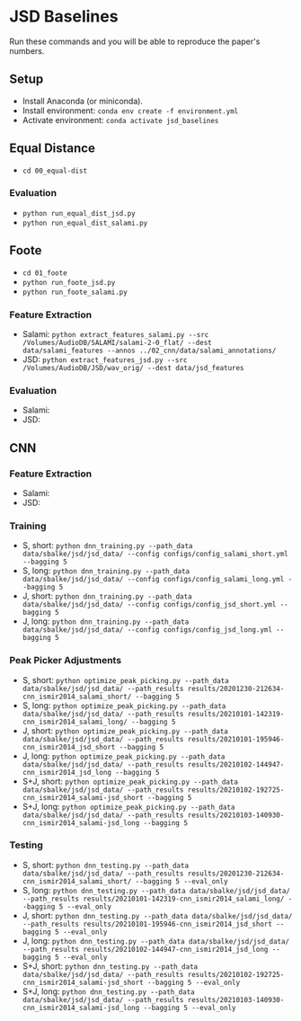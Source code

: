 # JSD Baselines

Run these commands and you will be able to reproduce the paper's numbers.

## Setup

* Install Anaconda (or miniconda).
* Install environment: `conda env create -f environment.yml`
* Activate environment: `conda activate jsd_baselines`

## Equal Distance

* `cd 00_equal-dist`

### Evaluation

* `python run_equal_dist_jsd.py`
* `python run_equal_dist_salami.py`

## Foote

* `cd 01_foote`
* `python run_foote_jsd.py`
* `python run_foote_salami.py`

### Feature Extraction

* Salami: `python extract_features_salami.py --src /Volumes/AudioDB/SALAMI/salami-2-0_flat/ --dest data/salami_features --annos ../02_cnn/data/salami_annotations/`
* JSD: `python extract_features_jsd.py --src /Volumes/AudioDB/JSD/wav_orig/ --dest data/jsd_features`

### Evaluation

* Salami:
* JSD:

## CNN

### Feature Extraction

* Salami:
* JSD:

### Training

* S, short: `python dnn_training.py --path_data data/sbalke/jsd/jsd_data/ --config configs/config_salami_short.yml --bagging 5`
* S, long: `python dnn_training.py --path_data data/sbalke/jsd/jsd_data/ --config configs/config_salami_long.yml --bagging 5`
* J, short: `python dnn_training.py --path_data data/sbalke/jsd/jsd_data/ --config configs/config_jsd_short.yml --bagging 5`
* J, long: `python dnn_training.py --path_data data/sbalke/jsd/jsd_data/ --config configs/config_jsd_long.yml --bagging 5`

### Peak Picker Adjustments

* S, short: `python optimize_peak_picking.py --path_data data/sbalke/jsd/jsd_data/ --path_results results/20201230-212634-cnn_ismir2014_salami_short/ --bagging 5`
* S, long: `python optimize_peak_picking.py --path_data data/sbalke/jsd/jsd_data/ --path_results results/20210101-142319-cnn_ismir2014_salami_long/ --bagging 5`
* J, short: `python optimize_peak_picking.py --path_data data/sbalke/jsd/jsd_data/ --path_results results/20210101-195946-cnn_ismir2014_jsd_short --bagging 5`
* J, long: `python optimize_peak_picking.py --path_data data/sbalke/jsd/jsd_data/ --path_results results/20210102-144947-cnn_ismir2014_jsd_long --bagging 5`
* S+J, short: `python optimize_peak_picking.py --path_data data/sbalke/jsd/jsd_data/ --path_results results/20210102-192725-cnn_ismir2014_salami-jsd_short --bagging 5`
* S+J, long: `python optimize_peak_picking.py --path_data data/sbalke/jsd/jsd_data/ --path_results results/20210103-140930-cnn_ismir2014_salami-jsd_long --bagging 5`

### Testing

* S, short: `python dnn_testing.py --path_data data/sbalke/jsd/jsd_data/ --path_results results/20201230-212634-cnn_ismir2014_salami_short/ --bagging 5 --eval_only`
* S, long: `python dnn_testing.py --path_data data/sbalke/jsd/jsd_data/ --path_results results/20210101-142319-cnn_ismir2014_salami_long/ --bagging 5 --eval_only`
* J, short: `python dnn_testing.py --path_data data/sbalke/jsd/jsd_data/ --path_results results/20210101-195946-cnn_ismir2014_jsd_short --bagging 5 --eval_only`
* J, long: `python dnn_testing.py --path_data data/sbalke/jsd/jsd_data/ --path_results results/20210102-144947-cnn_ismir2014_jsd_long --bagging 5 --eval_only`
* S+J, short: `python dnn_testing.py --path_data data/sbalke/jsd/jsd_data/ --path_results results/20210102-192725-cnn_ismir2014_salami-jsd_short --bagging 5 --eval_only`
* S+J, long: `python dnn_testing.py --path_data data/sbalke/jsd/jsd_data/ --path_results results/20210103-140930-cnn_ismir2014_salami-jsd_long --bagging 5 --eval_only`
